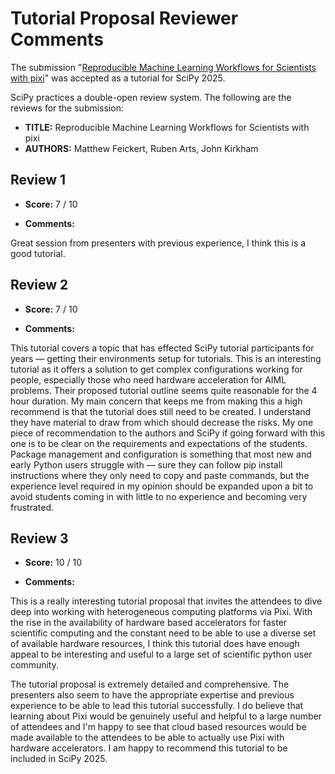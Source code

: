 # Tutorial Proposal Reviewer Comments

The submission "[Reproducible Machine Learning Workflows for Scientists with pixi](https://cfp.scipy.org/scipy2025/talk/review/K9KPCJZNPWMRGDN7RMQLCQGMK37HRY3U)" was accepted as a tutorial for SciPy 2025.

SciPy practices a double-open review system.
The following are the reviews for the submission:

- **TITLE:** Reproducible Machine Learning Workflows for Scientists with pixi
- **AUTHORS:** Matthew Feickert, Ruben Arts, John Kirkham

## Review 1

* **Score:** 7 / 10

* **Comments:**

Great session from presenters with previous experience, I think this is a good tutorial.

## Review 2

* **Score:** 7 / 10

* **Comments:**

This tutorial covers a topic that has effected SciPy tutorial participants for years &mdash; getting their environments setup for tutorials.
This is an interesting tutorial as it offers a solution to get complex configurations working for people, especially those who need hardware acceleration for AIML problems.
Their proposed tutorial outline seems quite reasonable for the 4 hour duration.
My main concern that keeps me from making this a high recommend is that the tutorial does still need to be created.
I understand they have material to draw from which should decrease the risks.
My one piece of recommendation to the authors and SciPy if going forward with this one is to be clear on the requirements and expectations of the students.
Package management and configuration is something that most new and early Python users struggle with &mdash; sure they can follow pip install instructions where they only need to copy and paste commands, but the experience level required in my opinion should be expanded upon a bit to avoid students coming in with little to no experience and becoming very frustrated.

## Review 3

* **Score:** 10 / 10

* **Comments:**

This is a really interesting tutorial proposal that invites the attendees to dive deep into working with heterogeneous computing platforms via Pixi.
With the rise in the availability of hardware based accelerators for faster scientific computing and the constant need to be able to use a diverse set of available hardware resources, I think this tutorial does have enough appeal to be interesting and useful to a large set of scientific python user community.

The tutorial proposal is extremely detailed and comprehensive.
The presenters also seem to have the appropriate expertise and previous experience to be able to lead this tutorial successfully.
I do believe that learning about Pixi would be genuinely useful and helpful to a large number of attendees and I'm happy to see that cloud based resources would be made available to the attendees to be able to actually use Pixi with hardware accelerators.
I am happy to recommend this tutorial to be included in SciPy 2025.
